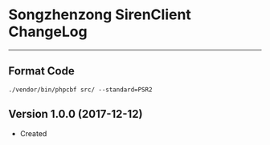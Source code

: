 # Songzhenzong SirenClient ChangeLog

---

## Format Code
```
./vendor/bin/phpcbf src/ --standard=PSR2
```

## Version 1.0.0 (2017-12-12)

- Created
